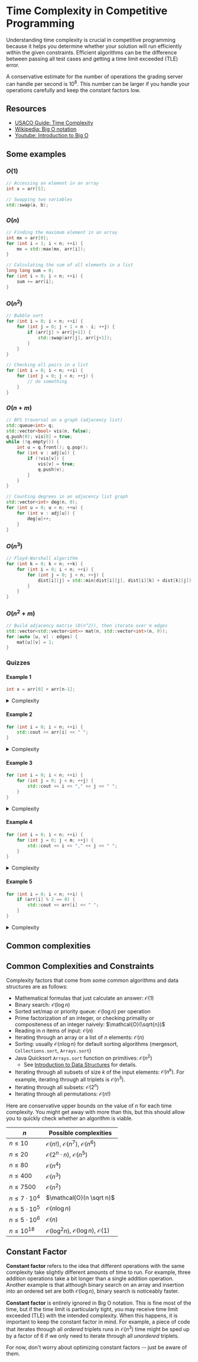 # Time Complexity in Competitive Programming

Understanding time complexity is crucial in competitive programming because it helps you determine whether your solution will run efficiently within the given constraints. Efficient algorithms can be the difference between passing all test cases and getting a time limit exceeded (TLE) error.

A conservative estimate for the number of operations the grading server can handle per second is $10^8$. This number can be larger if you handle your operations carefully and keep the constant factors low.

## Resources
- [USACO Guide: Time Complexity](https://usaco.guide/bronze/time-comp)
- [Wikipedia: Big O notation](https://en.wikipedia.org/wiki/Big_O_notation)
- [Youtube: Introduction to Big O](https://www.youtube.com/watch?v=zUUkiEllHG0)

## Some examples

### $O(1)$
```cpp
// Accessing an element in an array
int x = arr[5];

// Swapping two variables
std::swap(a, b);
```

### $O(n)$
```cpp
// Finding the maximum element in an array
int mx = arr[0];
for (int i = 1; i < n; ++i) {
    mx = std::max(mx, arr[i]);
}

// Calculating the sum of all elements in a list
long long sum = 0;
for (int i = 0; i < n; ++i) {
    sum += arr[i];
}
```

### $O(n^2)$
```cpp
// Bubble sort
for (int i = 0; i < n; ++i) {
    for (int j = 0; j + 1 < n - i; ++j) {
        if (arr[j] > arr[j+1]) {
            std::swap(arr[j], arr[j+1]);
        }
    }
}

// Checking all pairs in a list
for (int i = 0; i < n; ++i) {
    for (int j = 0; j < n; ++j) {
        // do something
    }
}
```

### $O(n+m)$
```cpp
// BFS traversal on a graph (adjacency list)
std::queue<int> q;
std::vector<bool> vis(n, false);
q.push(0); vis[0] = true;
while (!q.empty()) {
    int u = q.front(); q.pop();
    for (int v : adj[u]) {
        if (!vis[v]) {
            vis[v] = true;
            q.push(v);
        }
    }
}

// Counting degrees in an adjacency list graph
std::vector<int> deg(n, 0);
for (int u = 0; u < n; ++u) {
    for (int v : adj[u]) {
        deg[u]++;
    }
}
```

### $O(n^3)$
```cpp
// Floyd-Warshall algorithm
for (int k = 0; k < n; ++k) {
    for (int i = 0; i < n; ++i) {
        for (int j = 0; j < n; ++j) {
            dist[i][j] = std::min(dist[i][j], dist[i][k] + dist[k][j]);
        }
    }
}
```

### $O(n^2+m)$
```cpp
// Build adjacency matrix (O(n^2)), then iterate over m edges
std::vector<std::vector<int>> mat(n, std::vector<int>(n, 0));
for (auto [u, v] : edges) {
    mat[u][v] = 1;
}
```

### Quizzes

#### Example 1
```cpp
int x = arr[0] + arr[n-1];
```
<details>
<summary>Complexity</summary>
$O(1)$
</details>

#### Example 2
```cpp
for (int i = 0; i < n; ++i) {
    std::cout << arr[i] << " ";
}
```
<details>
<summary>Complexity</summary>
$O(n)$
</details>

#### Example 3
```cpp
for (int i = 0; i < n; ++i) {
    for (int j = 0; j < n; ++j) {
        std::cout << i << "," << j << " ";
    }
}
```
<details>
<summary>Complexity</summary>
$O(n^2)$
</details>

#### Example 4
```cpp
for (int i = 0; i < n; ++i) {
    for (int j = 0; j < m; ++j) {
        std::cout << i << "," << j << " ";
    }
}
```
<details>
<summary>Complexity</summary>
$O(nm)$
</details>

#### Example 5
```cpp
for (int i = 0; i < n; ++i) {
    if (arr[i] % 2 == 0) {
        std::cout << arr[i] << " ";
    }
}
```
<details>
<summary>Complexity</summary>
$O(n)$
</details>

## Common complexities


## Common Complexities and Constraints

Complexity factors that come from some common algorithms and data structures are as follows:


- Mathematical formulas that just calculate an answer: $\mathcal{O}(1)$
- Binary search: $\mathcal{O}(\log n)$
- Sorted set/map or priority queue: $\mathcal{O}(\log n)$ per operation
- Prime factorization of an integer, or checking primality or compositeness of
  an integer naively: $\mathcal{O}(\sqrt{n})$
- Reading in $n$ items of input: $\mathcal{O}(n)$
- Iterating through an array or a list of $n$ elements: $\mathcal{O}(n)$
- Sorting: usually $\mathcal{O}(n \log n)$ for default sorting algorithms
  (mergesort, `Collections.sort`, `Arrays.sort`)
- Java Quicksort `Arrays.sort` function on primitives: $\mathcal{O}(n^2)$
  - See [Introduction to Data Structures](/bronze/intro-ds) for details.
- Iterating through all subsets of size $k$ of the input elements:
  $\mathcal{O}(n^k)$. For example, iterating through all triplets is
  $\mathcal{O}(n^3)$.
- Iterating through all subsets: $\mathcal{O}(2^n)$
- Iterating through all permutations: $\mathcal{O}(n!)$

Here are conservative upper bounds on the value of $n$ for each time complexity.
You might get away with more than this, but this should allow you to quickly
check whether an algorithm is viable.

<center>

| $n$                  | Possible complexities                                            |
| -------------------- | ---------------------------------------------------------------- |
| $n \le 10$           | $\mathcal{O}(n!)$, $\mathcal{O}(n^7)$, $\mathcal{O}(n^6)$        |
| $n \le 20$           | $\mathcal{O}(2^n \cdot n)$, $\mathcal{O}(n^5)$                   |
| $n \le 80$           | $\mathcal{O}(n^4)$                                               |
| $n \le 400$          | $\mathcal{O}(n^3)$                                               |
| $n \le 7500$         | $\mathcal{O}(n^2)$                                               |
| $n \le 7 \cdot 10^4$ | $\mathcal{O}(n \sqrt n)$                                         |
| $n \le 5 \cdot 10^5$ | $\mathcal{O}(n \log n)$                                          |
| $n \le 5 \cdot 10^6$ | $\mathcal{O}(n)$                                                 |
| $n \le 10^{18}$      | $\mathcal{O}(\log^2 n)$, $\mathcal{O}(\log n)$, $\mathcal{O}(1)$ |

</center>

## Constant Factor

<!-- The **constant factor** of an algorithm refers to the coefficient of the complexity of an algorithm. If an algorithm runs in $\mathcal{O}(kn)$ time, where $k$ is a constant and $n$ is the input size, then the "constant factor" would be $k$. -->

**Constant factor** refers to the idea that different operations with the same
complexity take slightly different amounts of time to run. For example, three
addition operations take a bit longer than a single addition operation. Another
example is that although binary search on an array and insertion into an ordered
set are both $\mathcal{O}(\log n)$, binary search is noticeably faster.

**Constant factor** is entirely ignored in Big O notation. This is fine most of
the time, but if the time limit is particularly tight, you may receive time
limit exceeded (TLE) with the intended complexity. When this happens, it is
important to keep the constant factor in mind. For example, a piece of code that
iterates through all _ordered_ triplets runs in $\mathcal{O}(n^3)$ time might be
sped up by a factor of $6$ if we only need to iterate through all _unordered_
triplets.

<!-- For example, if our code currently runs in $\mathcal{O}(n^2)$ time, perhaps we can modify our code to make it run in $\mathcal{O}(n^2/32)$ by using a bitset. (Of course, with Big O notation, $\mathcal{O}(n^2) = O(n^2/32)$.) -->
<!-- Bitsets are significantly faster (and so are bitwise operations vs iterating through bits). I don't want to make it sound insignificant -->

For now, don't worry about optimizing constant factors -- just be aware of them.
